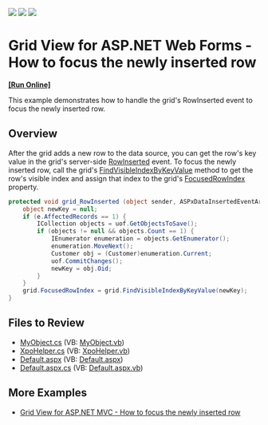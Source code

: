 <!-- default badges list -->
![](https://img.shields.io/endpoint?url=https://codecentral.devexpress.com/api/v1/VersionRange/128534272/15.1.3%2B)
[![](https://img.shields.io/badge/Open_in_DevExpress_Support_Center-FF7200?style=flat-square&logo=DevExpress&logoColor=white)](https://supportcenter.devexpress.com/ticket/details/E3588)
[![](https://img.shields.io/badge/📖_How_to_use_DevExpress_Examples-e9f6fc?style=flat-square)](https://docs.devexpress.com/GeneralInformation/403183)
<!-- default badges end -->
# Grid View for ASP.NET Web Forms - How to focus the newly inserted row
<!-- run online -->
**[[Run Online]](https://codecentral.devexpress.com/128534272/)**
<!-- run online end -->

This example demonstrates how to handle the grid's RowInserted event to focus the newly inserted row.

## Overview

After the grid adds a new row to the data source, you can get the row's key value in the grid's server-side [RowInserted](https://docs.devexpress.com/AspNet/DevExpress.Web.ASPxGridView.RowInserted) event. To focus the newly inserted row, call the grid's [FindVisibleIndexByKeyValue](https://docs.devexpress.com/AspNet/DevExpress.Web.ASPxGridBase.FindVisibleIndexByKeyValue(System.Object)) method to get the row's visible index and assign that index to the grid's [FocusedRowIndex](https://docs.devexpress.com/AspNet/DevExpress.Web.ASPxGridView.FocusedRowIndex) property.

```csharp
protected void grid_RowInserted (object sender, ASPxDataInsertedEventArgs e) {
    object newKey = null;
    if (e.AffectedRecords == 1) {
        ICollection objects = uof.GetObjectsToSave();
        if (objects != null && objects.Count == 1) {
            IEnumerator enumeration = objects.GetEnumerator();
            enumeration.MoveNext();
            Customer obj = (Customer)enumeration.Current;
            uof.CommitChanges();
            newKey = obj.Oid;
        }
    }
    grid.FocusedRowIndex = grid.FindVisibleIndexByKeyValue(newKey);
}
```

## Files to Review

* [MyObject.cs](./CS/WebSite/App_Code/MyObject.cs) (VB: [MyObject.vb](./VB/WebSite/App_Code/MyObject.vb))
* [XpoHelper.cs](./CS/WebSite/App_Code/XpoHelper.cs) (VB: [XpoHelper.vb](./VB/WebSite/App_Code/XpoHelper.vb))
* [Default.aspx](./CS/WebSite/Default.aspx) (VB: [Default.aspx](./VB/WebSite/Default.aspx))
* [Default.aspx.cs](./CS/WebSite/Default.aspx.cs) (VB: [Default.aspx.vb](./VB/WebSite/Default.aspx.vb))

## More Examples

* [Grid View for ASP.NET MVC - How to focus the newly inserted row](https://github.com/DevExpress-Examples/gridview-how-to-focus-a-newly-inserted-row-e4787)
